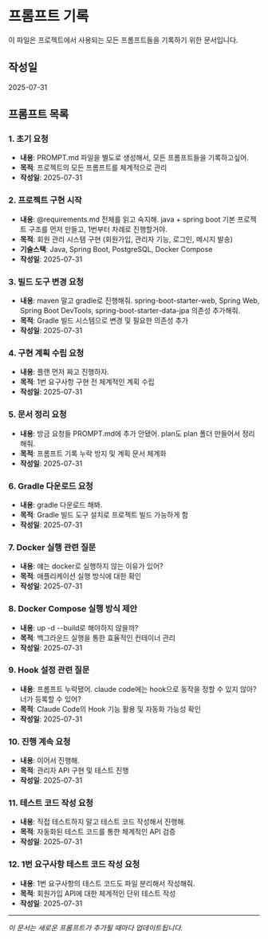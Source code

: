 # 프롬프트 기록

이 파일은 프로젝트에서 사용되는 모든 프롬프트들을 기록하기 위한 문서입니다.

## 작성일
2025-07-31

## 프롬프트 목록

### 1. 초기 요청
- **내용**: PROMPT.md 파일을 별도로 생성해서, 모든 프롬프트들을 기록하고싶어.
- **목적**: 프로젝트의 모든 프롬프트를 체계적으로 관리
- **작성일**: 2025-07-31

### 2. 프로젝트 구현 시작
- **내용**: @requirements.md 전체를 읽고 숙지해. java + spring boot 기본 프로젝트 구조를 먼저 만들고, 1번부터 차례로 진행할거야.
- **목적**: 회원 관리 시스템 구현 (회원가입, 관리자 기능, 로그인, 메시지 발송)
- **기술스택**: Java, Spring Boot, PostgreSQL, Docker Compose
- **작성일**: 2025-07-31

### 3. 빌드 도구 변경 요청
- **내용**: maven 말고 gradle로 진행해줘. spring-boot-starter-web, Spring Web, Spring Boot DevTools, spring-boot-starter-data-jpa 의존성 추가해줘.
- **목적**: Gradle 빌드 시스템으로 변경 및 필요한 의존성 추가
- **작성일**: 2025-07-31

### 4. 구현 계획 수립 요청
- **내용**: 플랜 먼저 짜고 진행하자.
- **목적**: 1번 요구사항 구현 전 체계적인 계획 수립
- **작성일**: 2025-07-31

### 5. 문서 정리 요청
- **내용**: 방금 요청들 PROMPT.md에 추가 안됐어. plan도 plan 폴더 만들어서 정리해줘.
- **목적**: 프롬프트 기록 누락 방지 및 계획 문서 체계화
- **작성일**: 2025-07-31

### 6. Gradle 다운로드 요청
- **내용**: gradle 다운로드 해봐.
- **목적**: Gradle 빌드 도구 설치로 프로젝트 빌드 가능하게 함
- **작성일**: 2025-07-31

### 7. Docker 실행 관련 질문
- **내용**: 얘는 docker로 실행하지 않는 이유가 있어?
- **목적**: 애플리케이션 실행 방식에 대한 확인
- **작성일**: 2025-07-31

### 8. Docker Compose 실행 방식 제안
- **내용**: up -d --build로 해야하지 않을까?
- **목적**: 백그라운드 실행을 통한 효율적인 컨테이너 관리
- **작성일**: 2025-07-31

### 9. Hook 설정 관련 질문
- **내용**: 프롬프트 누락됐어. claude code에는 hook으로 동작을 정할 수 있지 않아? 너가 등록할 수 있어?
- **목적**: Claude Code의 Hook 기능 활용 및 자동화 가능성 확인
- **작성일**: 2025-07-31

### 10. 진행 계속 요청
- **내용**: 이어서 진행해.
- **목적**: 관리자 API 구현 및 테스트 진행
- **작성일**: 2025-07-31

### 11. 테스트 코드 작성 요청
- **내용**: 직접 테스트하지 말고 테스트 코드 작성해서 진행해.
- **목적**: 자동화된 테스트 코드를 통한 체계적인 API 검증
- **작성일**: 2025-07-31

### 12. 1번 요구사항 테스트 코드 작성 요청
- **내용**: 1번 요구사항의 테스트 코드도 파일 분리해서 작성해줘.
- **목적**: 회원가입 API에 대한 체계적인 단위 테스트 작성
- **작성일**: 2025-07-31

---

*이 문서는 새로운 프롬프트가 추가될 때마다 업데이트됩니다.*
